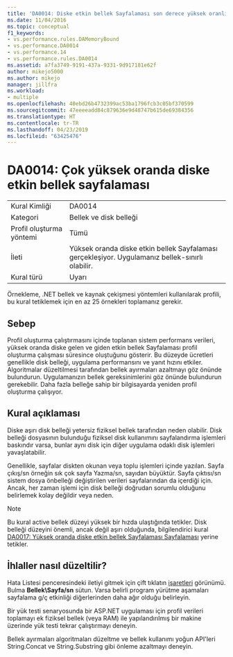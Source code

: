 ```yaml
---
title: 'DA0014: Diske etkin bellek Sayfalaması son derece yüksek oranlı | Microsoft Docs'
ms.date: 11/04/2016
ms.topic: conceptual
f1_keywords:
- vs.performance.rules.DAMemoryBound
- vs.performance.DA0014
- vs.performance.14
- vs.performance.rules.DA0014
ms.assetid: a7fa3749-9191-437a-9331-9d917181e62f
author: mikejo5000
ms.author: mikejo
manager: jillfra
ms.workload:
- multiple
ms.openlocfilehash: 40ebd26b4732399ac53ba1796fcb3c05bf370599
ms.sourcegitcommit: 47eeeeadd84c879636e9d48747b615de69384356
ms.translationtype: HT
ms.contentlocale: tr-TR
ms.lasthandoff: 04/23/2019
ms.locfileid: "63425476"
---
```

# <a name="da0014-extremely-high-rates-of-paging-active-memory-to-disk"></a>DA0014: Çok yüksek oranda diske etkin bellek sayfalaması

|||
|-|-|
|Kural Kimliği|DA0014|
|Kategori|Bellek ve disk belleği|
|Profil oluşturma yöntemi|Tümü|
|İleti|Yüksek oranda diske etkin bellek Sayfalaması gerçekleşiyor. Uygulamanız bellek-sınırlı olabilir.|
|Kural türü|Uyarı|

 Örnekleme, .NET bellek ve kaynak çekişmesi yöntemleri kullanılarak profili, bu kural tetiklemek için en az 25 örnekleri toplamanız gerekir.

## <a name="cause"></a>Sebep
 Profil oluşturma çalıştırmasını içinde toplanan sistem performans verileri, yüksek oranda diske gelen ve giden etkin bellek Sayfalaması profil oluşturma çalışması süresince oluştuğunu gösterir. Bu düzeyde ücretleri genellikle disk belleği, uygulama performansını ve yanıt hızını etkiler. Algoritmalar düzeltilmesi tarafından bellek ayırmaları azaltmayı göz önünde bulundurun. Uygulamanızın bellek gereksinimlerini göz önünde bulundurun gerekebilir. Daha fazla belleğe sahip bir bilgisayarda yeniden profil oluşturma çalışıyor.

## <a name="rule-description"></a>Kural açıklaması
 Diske aşırı disk belleği yetersiz fiziksel bellek tarafından neden olabilir. Disk belleği dosyasının bulunduğu fiziksel disk kullanımını sayfalandırma işlemleri baskındır varsa, bunlar aynı disk için diğer uygulama odaklı disk işlemleri yavaşlatabilir.

 Genellikle, sayfalar diskten okunan veya toplu işlemleri içinde yazılan. Sayfa çıkış/sn örneğin sık çok sayfa Yazma/sn, sayıdan büyüktür. Sayfa çıktısı/sn sistem dosya önbelleği değiştirilen verileri sayfalarından da içerdiği için. Ancak, her zaman işlemi için disk belleği doğrudan sorumlu olduğunu belirlemek kolay değildir veya neden.

> [!NOTE]
> Bu kural active bellek düzeyi yüksek bir hızda ulaştığında tetikler. Disk belleği düzeyini önemli, ancak değil aşırı olduğunda, bilgilendirici kural [DA0017: Yüksek oranda diske etkin bellek Sayfalaması Sayfalaması](../profiling/da0017-high-rates-of-paging-active-memory-to-disk.md) yerine tetikler.

## <a name="how-to-fix-violations"></a>İhlaller nasıl düzeltilir?
 Hata Listesi penceresindeki iletiyi gitmek için çift tıklatın [işaretleri](../profiling/marks-view.md) görünümü. Bulma **Bellek\Sayfa/sn** sütun. Varsa belirli program yürütme aşamaları sayfalama g/ç etkinliği diğerlerinden daha ağır olduğu belirleyin.

 Bir yük testi senaryosunda bir ASP.NET uygulaması için profil verileri toplamayı ek fiziksel bellek (veya RAM) ile yapılandırılmış bir makine üzerinde yük testi tekrar çalıştırmayı deneyin.

 Bellek ayırmaları algoritmaları düzeltme ve bellek kullanımı yoğun API'leri String.Concat ve String.Substring gibi önleme azaltmayı deneyin.